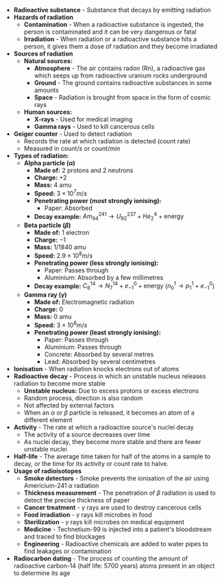 - **Radioactive substance** - Substance that decays by emitting radiation
- **Hazards of radiation**
	- **Contamination** - When a radioactive substance is ingested, the person is contaminated and it can be very dangerous or fatal
	- **Irradiation** - When radiation or a radioactive substance hits a person, it gives them a dose of radiation and they become irradiated
- **Sources of radiation**
	- **Natural sources:**
		- **Atmosphere** - The air contains radon ($\text{Rn}$), a radioactive gas which seeps up from radioactive uranium rocks underground
		- **Ground** - The ground contains radioactive substances in some amounts
		- **Space** - Radiation is brought from space in the form of cosmic rays
	- **Human sources:**
		- **X-rays** - Used for medical imaging
		- **Gamma rays** - Used to kill cancerous cells
- **Geiger counter** - Used to detect radiation
	- Records the rate at which radiation is detected (count rate)
	- Measured in $\text{count}/s$ or $\text{count}/min$
- **Types of radiation:**
	- **Alpha particle ($\alpha$)**
		- **Made of:** 2 protons and 2 neutrons
		- **Charge:** $+2$
		- **Mass:** $4\text{ amu}$
		- **Speed:** $3\times 10^7m/s$
		- **Penetrating power (most strongly ionising):**
			- Paper: Absorbed
		- **Decay example:** $Am_{94}^{241}\rightarrow U_{92}^{237}+He_2^4+\text{energy}$
	- **Beta particle ($\beta$)**
		- **Made of:** 1 electron
		- **Charge:** $-1$
		- **Mass:** $1/1840\text{ amu}$
		- **Speed:** $2.9\times 10^8m/s$
		- **Penetrating power (less strongly ionising):**
			- Paper: Passes through
			- Aluminium: Absorbed by a few millimetres
		- **Decay example:** $C_6^{14}\rightarrow N_7^{14}+e_{-1}^0+\text{energy}$ ($n_0^1\rightarrow p_1^1+e_{-1}^0$)
	- **Gamma ray ($\gamma$)**
		- **Made of:** Electromagnetic radiation
		- **Charge:** $0$
		- **Mass:** $0\text{ amu}$
		- **Speed:** $3\times 10^8m/s$
		- **Penetrating power (least strongly ionising):**
			- Paper: Passes through
			- Aluminium: Passes through
			- Concrete: Absorbed by several metres
			- Lead: Absorbed by several centimetres
- **Ionisation** - When radiation knocks electrons out of atoms
- **Radioactive decay** - Process in which an unstable nucleus releases radiation to become more stable
	- **Unstable nucleus:** Due to excess protons or excess electrons
	- Random process, direction is also random
	- Not affected by external factors
	- When an $\alpha$ or $\beta$ particle is released, it becomes an atom of a different element
- **Activity** - The rate at which a radioactive source's nuclei decay
	- The activity of a source decreases over time
	- As nuclei decay, they become more stable and there are fewer unstable nuclei
- **Half-life** - The average time taken for half of the atoms in a sample to decay, or the time for its activity or count rate to halve.
- **Usage of radioisotopes**
	- **Smoke detectors** - Smoke prevents the ionisation of the air using Americium-241 $\alpha$ radiation
	- **Thickness measurement** - The penetration of $\beta$ radiation is used to detect the precise thickness of paper
	- **Cancer treatment** - $\gamma$ rays are used to destroy cancerous cells
	- **Food irradiation** - $\gamma$ rays kill microbes in food
	- **Sterilization** - $\gamma$ rays kill microbes on medical equipment
	- **Medicine** - Technetium-99 is injected into a patient's bloodstream and traced to find blockages
	- **Engineering** - Radioactive chemicals are added to water pipes to find leakages or contamination
- **Radiocarbon dating** - The process of counting the amount of radioactive carbon-14 (half life: 5700 years) atoms present in an object to determine its age